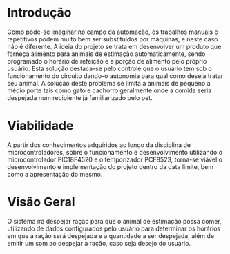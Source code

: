 # Introdução
Como pode-se imaginar no campo da automação, os trabalhos manuais e repetitivos podem muito bem ser substituídos por máquinas, e neste caso não é diferente.
A ideia do projeto se trata em desenvolver um produto que forneça alimento para animais de estimação automaticamente, sendo programado o horário de refeição e a porção de alimento pelo próprio usuário. Esta solução destaca-se pelo controle que o usuário tem sob o funcionamento do circuito dando-o autonomia para qual como deseja tratar seu animal. A solução deste problema se limita a animais de pequeno a médio porte tais como gato e cachorro geralmente onde a comida seria despejada num recipiente já familiarizado pelo pet.

# Viabilidade
A partir dos conhecimentos adquiridos ao longo da disciplina de microcontroladores, sobre o funcionamento e desenvolvimento utilizando o microcontrolador PIC18F4520 e o temporizador PCF8523, torna-se viável o desenvolvimento e implementação do projeto dentro da data limite, bem como a apresentação do mesmo.

# Visão Geral
O sistema irá despejar ração para que o animal de estimação possa comer, utilizando de dados configurados pelo usuário para determinar os horários em que a ração será despejada e a quantidade a ser despejada, além de emitir um som ao despejar a ração, caso seja desejo do usuário.
